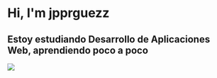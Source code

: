 # Hi, I'm jpprguezz
## Estoy estudiando Desarrollo de Aplicaciones Web, aprendiendo poco a poco
![](https://github.com/jpprguezz/jpprguezz/assets/145053972/e80ed21f-9b29-48ad-b797-868278dde6a1)

##
